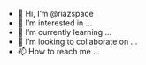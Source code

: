 - 👋 Hi, I’m @riazspace
- 👀 I’m interested in ...
- 🌱 I’m currently learning ...
- 💞️ I’m looking to collaborate on ...
- 📫 How to reach me ...

<!---
riazspace/riazspace is a ✨ special ✨ repository because its `README.md` (this file) appears on your GitHub profile.
You can click the Preview link to take a look at your changes.
--->
